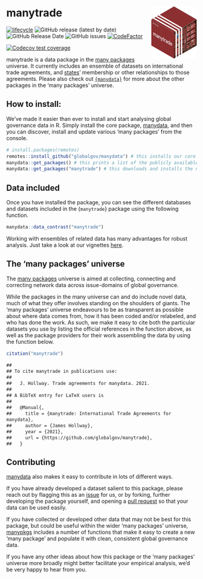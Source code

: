 
# manytrade <img src="man/figures/manytradeContainer.png" align="right"/>

<!-- badges: start -->

[![lifecycle](https://img.shields.io/badge/lifecycle-experimental-orange.svg)](https://www.tidyverse.org/lifecycle/#experimental)
![GitHub release (latest by
date)](https://img.shields.io/github/v/release/globalgov/manytrade)
![GitHub Release
Date](https://img.shields.io/github/release-date/globalgov/manytrade)
![GitHub
issues](https://img.shields.io/github/issues-raw/globalgov/manytrade)
[![CodeFactor](https://www.codefactor.io/repository/github/globalgov/manytrade/badge/main)](https://www.codefactor.io/repository/github/globalgov/manytrade/overview/main)
<!-- [![CII Best Practices](https://bestpractices.coreinfrastructure.org/projects/4867/badge)](https://bestpractices.coreinfrastructure.org/projects/4867) -->
[![Codecov test
coverage](https://codecov.io/gh/globalgov/qTrade/branch/main/graph/badge.svg)](https://app.codecov.io/gh/globalgov/qTrade?branch=main)
<!-- badges: end -->

manytrade is a data package in the [many
packages](https://github.com/globalgov/) universe. It currently includes
an ensemble of datasets on international trade agreements, and
[states](https://github.com/globalgov/manystates)’ membership or other
relationships to those agreements. Please also check out
[`{manydata}`](https://github.com/globalgov/manydata) for more about the
other packages in the ‘many packages’ universe.

## How to install:

We’ve made it easier than ever to install and start analysing global
governance data in R. Simply install the core package,
[manydata](https://github.com/globalgov/manydata), and then you can
discover, install and update various ‘many packages’ from the console.

``` r
# install.packages(remotes)
remotes::install_github("globalgov/manydata") # this installs our core package, the only one you need to do independently
manydata::get_packages() # this prints a list of the publicly available data packages currently available
manydata::get_packages("manytrade") # this downloads and installs the named package
```

## Data included

Once you have installed the package, you can see the different databases
and datasets included in the {`manytrade`} package using the following
function.

``` r
manydata::data_contrast("manytrade")
```

Working with ensembles of related data has many advantages for robust
analysis. Just take a look at our vignettes
[here](https://globalgov.github.io/manydata/articles/user.html).

## The ‘many packages’ universe

The [many packages](https://github.com/globalgov/) universe is aimed at
collecting, connecting and correcting network data across issue-domains
of global governance.

While the packages in the many universe can and do include novel data,
much of what they offer involves standing on the shoulders of giants.
The ‘many packages’ universe endeavours to be as transparent as possible
about where data comes from, how it has been coded and/or relabeled, and
who has done the work. As such, we make it easy to cite both the
particular datasets you use by listing the official references in the
function above, as well as the package providers for their work
assembling the data by using the function below.

``` r
citation("manytrade")
```

    ## 
    ## To cite manytrade in publications use:
    ## 
    ##   J. Hollway. Trade agreements for manydata. 2021.
    ## 
    ## A BibTeX entry for LaTeX users is
    ## 
    ##   @Manual{,
    ##     title = {manytrade: International Trade Agreements for manydata},
    ##     author = {James Hollway},
    ##     year = {2021},
    ##     url = {https://github.com/globalgov/manytrade},
    ##   }

## Contributing

[manydata](https://github.com/globalgov/manydata) also makes it easy to
contribute in lots of different ways.

If you have already developed a dataset salient to this package, please
reach out by flagging this as an
[issue](https://github.com/globalgov/manytrade/issues) for us, or by
forking, further developing the package yourself, and opening a [pull
request](https://github.com/globalgov/manytrade/pulls) so that your data
can be used easily.

If you have collected or developed other data that may not be best for
this package, but could be useful within the wider ‘many packages’
universe, [manypkgs](https://github.com/globalgov/manypkgs) includes a
number of functions that make it easy to create a new ‘many package’ and
populate it with clean, consistent global governance data.

If you have any other ideas about how this package or the ‘many
packages’ universe more broadly might better facilitate your empirical
analysis, we’d be very happy to hear from you.

